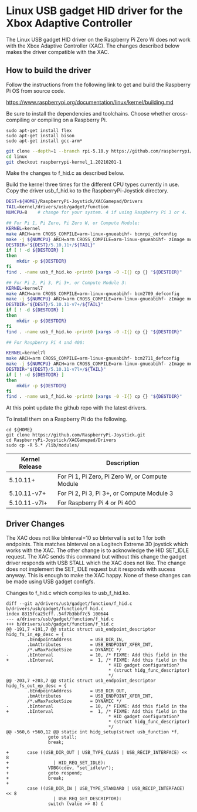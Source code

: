 # Linux USB gadget HID driver for the Xbox Adaptive Controller

The Linux USB gadget HID driver on the Raspberry Pi Zero W does not work
with the Xbox Adaptive Controller (XAC). The changes described below
makes the driver compatible with the XAC.

## How to build the driver
Follow the instructions from the following link to get and build the
Raspberry Pi OS from source code.

https://www.raspberrypi.org/documentation/linux/kernel/building.md

Be sure to install the dependencies and toolchains. Choose whether
cross-compiling or compiling on a Raspberry Pi.

```
sudo apt-get install flex
sudo apt-get install bison
sudo apt-get install gcc-arm*
```

```bash
git clone --depth=1 --branch rpi-5.10.y https://github.com/raspberrypi/linux
cd linux
git checkout raspberrypi-kernel_1.20210201-1
```

Make the changes to f_hid.c as described below.

Build the kernel three times for the different CPU types currently in use.
Copy the driver usb_f_hid.ko to the RaspberryPi-Joystick directory.

```bash
DEST=${HOME}/RaspberryPi-Joystick/XACGamepad/Drivers
TAIL=kernel/drivers/usb/gadget/function
NUMCPU=8    # change for your system. 4 if using Raspberry Pi 3 or 4.

## For Pi 1, Pi Zero, Pi Zero W, or Compute Module:
KERNEL=kernel
make ARCH=arm CROSS_COMPILE=arm-linux-gnueabihf- bcmrpi_defconfig
make -j ${NUMCPU} ARCH=arm CROSS_COMPILE=arm-linux-gnueabihf- zImage modules dtbs
DESTDIR="${DEST}/5.10.11+/${TAIL}"
if [ ! -d ${DESTDIR} ]
then
    mkdir -p ${DESTDIR}
fi
find . -name usb_f_hid.ko -print0 |xargs -0 -I{} cp {} "${DESTDIR}"

## For Pi 2, Pi 3, Pi 3+, or Compute Module 3:
KERNEL=kernel7
make ARCH=arm CROSS_COMPILE=arm-linux-gnueabihf- bcm2709_defconfig
make -j ${NUMCPU} ARCH=arm CROSS_COMPILE=arm-linux-gnueabihf- zImage modules dtbs
DESTDIR="${DEST}/5.10.11-v7+/${TAIL}"
if [ ! -d ${DESTDIR} ]
then
    mkdir -p ${DESTDIR}
fi
find . -name usb_f_hid.ko -print0 |xargs -0 -I{} cp {} "${DESTDIR}"

## For Raspberry Pi 4 and 400:

KERNEL=kernel7l
make ARCH=arm CROSS_COMPILE=arm-linux-gnueabihf- bcm2711_defconfig
make -j ${NUMCPU} ARCH=arm CROSS_COMPILE=arm-linux-gnueabihf- zImage modules dtbs
DESTDIR="${DEST}/5.10.11-v7l+/${TAIL}"
if [ ! -d ${DESTDIR} ]
then
    mkdir -p ${DESTDIR}
fi
find . -name usb_f_hid.ko -print0 |xargs -0 -I{} cp {} "${DESTDIR}"
```

At this point update the github repo with the latest drivers.

To install them on a Raspberry Pi do the following.

```
cd ${HOME}
git clone https://github.com/RaspberryPi-Joystick.git
cd RaspberryPi-Joystick/XACGamepad/Drivers
sudo cp -R 5.* /lib/modules/
```

Kernel Release|Description
------------|-------------------------------------------------
5.10.11+    |For Pi 1, Pi Zero, Pi Zero W, or Compute Module
5.10.11-v7+ |For Pi 2, Pi 3, Pi 3+, or Compute Module 3
5.10.11-v7l+|For Raspberry Pi 4 or Pi 400


## Driver Changes

The XAC does not like bInterval=10 so bInterval is set to 1 for both endpoints.
This matches bInterval on a Logitech Extreme 3D joystick which works with the
XAC. The other change is to acknowledge the HID SET_IDLE request. The XAC
sends this command but without this change the gadget driver responds with USB
STALL which the XAC does not like. The change does not implement the SET_IDLE
request but it responds with sucess anyway. This is enough to make the XAC
happy. None of these changes can be made using USB gadget configfs.

Changes to f_hid.c which compiles to usb_f_hid.ko.

```
diff --git a/drivers/usb/gadget/function/f_hid.c b/drivers/usb/gadget/function/f_hid.c
index 8315fca29cff..54f7b3bbf7c5 100644
--- a/drivers/usb/gadget/function/f_hid.c
+++ b/drivers/usb/gadget/function/f_hid.c
@@ -191,7 +191,7 @@ static struct usb_endpoint_descriptor hidg_fs_in_ep_desc = {
        .bEndpointAddress       = USB_DIR_IN,
        .bmAttributes           = USB_ENDPOINT_XFER_INT,
        /*.wMaxPacketSize       = DYNAMIC */
-       .bInterval              = 10, /* FIXME: Add this field in the
+       .bInterval              =  1, /* FIXME: Add this field in the
                                       * HID gadget configuration?
                                       * (struct hidg_func_descriptor)
                                       */
@@ -203,7 +203,7 @@ static struct usb_endpoint_descriptor hidg_fs_out_ep_desc = {
        .bEndpointAddress       = USB_DIR_OUT,
        .bmAttributes           = USB_ENDPOINT_XFER_INT,
        /*.wMaxPacketSize       = DYNAMIC */
-       .bInterval              = 10, /* FIXME: Add this field in the
+       .bInterval              =  1, /* FIXME: Add this field in the
                                       * HID gadget configuration?
                                       * (struct hidg_func_descriptor)
                                       */
@@ -560,6 +560,12 @@ static int hidg_setup(struct usb_function *f,
                goto stall;
                break;

+       case ((USB_DIR_OUT | USB_TYPE_CLASS | USB_RECIP_INTERFACE) << 8
+                 | HID_REQ_SET_IDLE):
+               VDBG(cdev, "set_idle\n");
+               goto respond;
+               break;
+
        case ((USB_DIR_IN | USB_TYPE_STANDARD | USB_RECIP_INTERFACE) << 8
                  | USB_REQ_GET_DESCRIPTOR):
                switch (value >> 8) {
```
